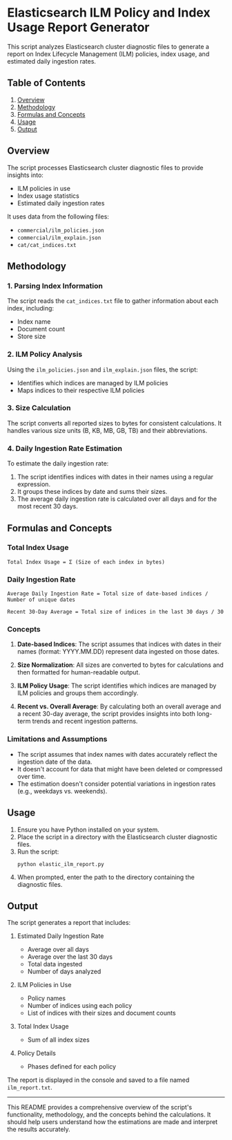 # Elasticsearch ILM Policy and Index Usage Report Generator

This script analyzes Elasticsearch cluster diagnostic files to generate a report on Index Lifecycle Management (ILM) policies, index usage, and estimated daily ingestion rates.

## Table of Contents

1. [Overview](#overview)
2. [Methodology](#methodology)
3. [Formulas and Concepts](#formulas-and-concepts)
4. [Usage](#usage)
5. [Output](#output)

## Overview

The script processes Elasticsearch cluster diagnostic files to provide insights into:

- ILM policies in use
- Index usage statistics
- Estimated daily ingestion rates

It uses data from the following files:
- `commercial/ilm_policies.json`
- `commercial/ilm_explain.json`
- `cat/cat_indices.txt`

## Methodology

### 1. Parsing Index Information

The script reads the `cat_indices.txt` file to gather information about each index, including:
- Index name
- Document count
- Store size

### 2. ILM Policy Analysis

Using the `ilm_policies.json` and `ilm_explain.json` files, the script:
- Identifies which indices are managed by ILM policies
- Maps indices to their respective ILM policies

### 3. Size Calculation

The script converts all reported sizes to bytes for consistent calculations. It handles various size units (B, KB, MB, GB, TB) and their abbreviations.

### 4. Daily Ingestion Rate Estimation

To estimate the daily ingestion rate:
1. The script identifies indices with dates in their names using a regular expression.
2. It groups these indices by date and sums their sizes.
3. The average daily ingestion rate is calculated over all days and for the most recent 30 days.

## Formulas and Concepts

### Total Index Usage

```
Total Index Usage = Σ (Size of each index in bytes)
```

### Daily Ingestion Rate

```
Average Daily Ingestion Rate = Total size of date-based indices / Number of unique dates
```

```
Recent 30-Day Average = Total size of indices in the last 30 days / 30
```

### Concepts

1. **Date-based Indices**: The script assumes that indices with dates in their names (format: YYYY.MM.DD) represent data ingested on those dates.

2. **Size Normalization**: All sizes are converted to bytes for calculations and then formatted for human-readable output.

3. **ILM Policy Usage**: The script identifies which indices are managed by ILM policies and groups them accordingly.

4. **Recent vs. Overall Average**: By calculating both an overall average and a recent 30-day average, the script provides insights into both long-term trends and recent ingestion patterns.

### Limitations and Assumptions

- The script assumes that index names with dates accurately reflect the ingestion date of the data.
- It doesn't account for data that might have been deleted or compressed over time.
- The estimation doesn't consider potential variations in ingestion rates (e.g., weekdays vs. weekends).

## Usage

1. Ensure you have Python installed on your system.
2. Place the script in a directory with the Elasticsearch cluster diagnostic files.
3. Run the script:
   ```
   python elastic_ilm_report.py
   ```
4. When prompted, enter the path to the directory containing the diagnostic files.

## Output

The script generates a report that includes:

1. Estimated Daily Ingestion Rate
   - Average over all days
   - Average over the last 30 days
   - Total data ingested
   - Number of days analyzed

2. ILM Policies in Use
   - Policy names
   - Number of indices using each policy
   - List of indices with their sizes and document counts

3. Total Index Usage
   - Sum of all index sizes

4. Policy Details
   - Phases defined for each policy

The report is displayed in the console and saved to a file named `ilm_report.txt`.

---

This README provides a comprehensive overview of the script's functionality, methodology, and the concepts behind the calculations. It should help users understand how the estimations are made and interpret the results accurately.

